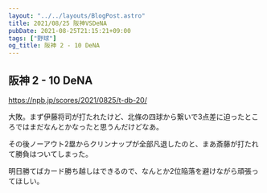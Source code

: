 ```yaml
---
layout: "../../layouts/BlogPost.astro"
title: 2021/08/25 阪神VSDeNA
pubDate: 2021-08-25T21:15:21+09:00
tags: ["野球"]
og_title: 阪神 2 - 10 DeNA
---
```


## 阪神 2 - 10 DeNA

https://npb.jp/scores/2021/0825/t-db-20/


大敗。まず伊藤将司が打たれたけど、北條の四球から繋いで3点差に迫ったところではまだなんとかなったと思うんだけどなあ。

その後ノーアウト2塁からクリンナップが全部凡退したのと、まあ斎藤が打たれて勝負はついてしまった。

明日勝てばカード勝ち越しはできるので、なんとか2位陥落を避けながら頑張ってほしい。